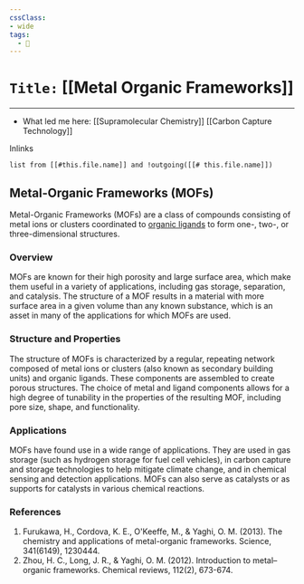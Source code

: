 ```yaml
---
cssClass:
- wide
tags:
  - 🧪
---
```


# `Title:` [[Metal Organic Frameworks]]
--- 

- What led me here: [[Supramolecular Chemistry]] [[Carbon Capture Technology]]

Inlinks
```dataview 
list from [[#this.file.name]] and !outgoing([[# this.file.name]]) 
```

## Metal-Organic Frameworks (MOFs)
Metal-Organic Frameworks (MOFs) are a class of compounds consisting of metal ions or clusters coordinated to [organic ligands](https://en.wikipedia.org/wiki/Ligand) to form one-, two-, or three-dimensional structures.

### Overview
MOFs are known for their high porosity and large surface area, which make them useful in a variety of applications, including gas storage, separation, and catalysis. The structure of a MOF results in a material with more surface area in a given volume than any known substance, which is an asset in many of the applications for which MOFs are used.

### Structure and Properties
The structure of MOFs is characterized by a regular, repeating network composed of metal ions or clusters (also known as secondary building units) and organic ligands. These components are assembled to create porous structures. The choice of metal and ligand components allows for a high degree of tunability in the properties of the resulting MOF, including pore size, shape, and functionality.

### Applications
MOFs have found use in a wide range of applications. They are used in gas storage (such as hydrogen storage for fuel cell vehicles), in carbon capture and storage technologies to help mitigate climate change, and in chemical sensing and detection applications. MOFs can also serve as catalysts or as supports for catalysts in various chemical reactions.

### References
1. Furukawa, H., Cordova, K. E., O'Keeffe, M., & Yaghi, O. M. (2013). The chemistry and applications of metal-organic frameworks. Science, 341(6149), 1230444.
2. Zhou, H. C., Long, J. R., & Yaghi, O. M. (2012). Introduction to metal–organic frameworks. Chemical reviews, 112(2), 673-674.
